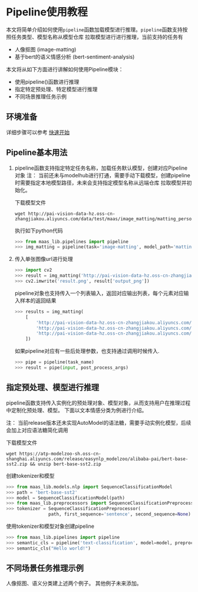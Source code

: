 # Pipeline使用教程

本文将简单介绍如何使用`pipeline`函数加载模型进行推理。`pipeline`函数支持按照任务类型、模型名称从模型仓库
拉取模型进行进行推理，当前支持的任务有

* 人像抠图 (image-matting)
* 基于bert的语义情感分析 (bert-sentiment-analysis)

本文将从如下方面进行讲解如何使用Pipeline模块：
* 使用pipeline()函数进行推理
* 指定特定预处理、特定模型进行推理
* 不同场景推理任务示例

## 环境准备
详细步骤可以参考 [快速开始](../quick_start.md)

## Pipeline基本用法

1. pipeline函数支持指定特定任务名称，加载任务默认模型，创建对应Pipeline对象
   注： 当前还未与modelhub进行打通，需要手动下载模型，创建pipeline时需要指定本地模型路径，未来会支持指定模型名称从远端仓库
   拉取模型并初始化。

   下载模型文件
   ```shell
   wget http://pai-vision-data-hz.oss-cn-zhangjiakou.aliyuncs.com/data/test/maas/image_matting/matting_person.pb
   ```
   执行如下python代码
   ```python
   >>> from maas_lib.pipelines import pipeline
   >>> img_matting = pipeline(task='image-matting', model_path='matting_person.pb')
   ```

2. 传入单张图像url进行处理
   ``` python
   >>> import cv2
   >>> result = img_matting('http://pai-vision-data-hz.oss-cn-zhangjiakou.aliyuncs.com/data/test/maas/image_matting/test.png')
   >>> cv2.imwrite('result.png', result['output_png'])
   ```

   pipeline对象也支持传入一个列表输入，返回对应输出列表，每个元素对应输入样本的返回结果
   ```python
   >>> results = img_matting(
       [
           'http://pai-vision-data-hz.oss-cn-zhangjiakou.aliyuncs.com/data/test/maas/image_matting/test.png',
           'http://pai-vision-data-hz.oss-cn-zhangjiakou.aliyuncs.com/data/test/maas/image_matting/test.png',
           'http://pai-vision-data-hz.oss-cn-zhangjiakou.aliyuncs.com/data/test/maas/image_matting/test.png',
       ])
   ```

   如果pipeline对应有一些后处理参数，也支持通过调用时候传入.
   ```python
   >>> pipe = pipeline(task_name)
   >>> result = pipe(input, post_process_args)
   ```

## 指定预处理、模型进行推理
pipeline函数支持传入实例化的预处理对象、模型对象，从而支持用户在推理过程中定制化预处理、模型。
下面以文本情感分类为例进行介绍。



注： 当前release版本还未实现AutoModel的语法糖，需要手动实例化模型，后续会加上对应语法糖简化调用

下载模型文件
```shell
wget https://atp-modelzoo-sh.oss-cn-shanghai.aliyuncs.com/release/easynlp_modelzoo/alibaba-pai/bert-base-sst2.zip && unzip bert-base-sst2.zip
```

创建tokenizer和模型
```python
>>> from maas_lib.models.nlp import SequenceClassificationModel
>>> path = 'bert-base-sst2'
>>> model = SequenceClassificationModel(path)
>>> from maas_lib.preprocessors import SequenceClassificationPreprocessor
>>> tokenizer = SequenceClassificationPreprocessor(
                path, first_sequence='sentence', second_sequence=None)
```

使用tokenizer和模型对象创建pipeline
```python
>>> from maas_lib.pipelines import pipeline
>>> semantic_cls = pipeline('text-classification', model=model, preprocessor=tokenizer)
>>> semantic_cls("Hello world!")
```

## 不同场景任务推理示例

人像抠图、语义分类建上述两个例子。  其他例子未来添加。
